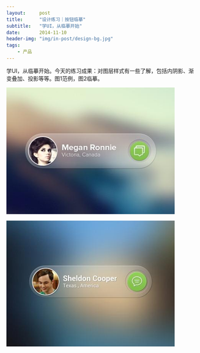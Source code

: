 ```yaml
---
layout:     post
title:      "设计练习｜按钮临摹"
subtitle:   "学UI，从临摹开始"
date:       2014-11-10
header-img: "img/in-post/design-bg.jpg"
tags:
    - 产品
---
```



学UI，从临摹开始。今天的练习成果：对图层样式有一些了解，包括内阴影、渐变叠加、投影等等。图1范例，图2临摹。

![范例.png](/img/in-post/2014-11-10-button/1.jpg)

![临摹.png](/img/in-post/2014-11-10-button/2.jpg)